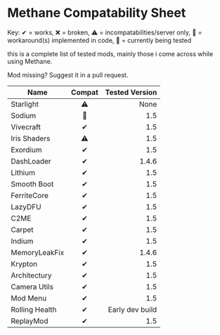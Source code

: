 # Methane Compatability Sheet
Key: ✔ = works, ❌ = broken, ⚠ = incompatabilities/server only, 🔧 = workaround(s) implemented in code, 🚧 = currently being tested

this is a complete list of tested mods, mainly those i come across while using Methane.

Mod missing? Suggest it in a pull request.

| Name | Compat | Tested Version |
|------|:------:|--------:|
Starlight|⚠|None
Sodium|🔧|1.5
Vivecraft|✔|1.5
Iris Shaders|⚠|1.5
Exordium|✔|1.5
DashLoader|✔|1.4.6
Lithium|✔|1.5
Smooth Boot|✔|1.5
FerriteCore|✔|1.5
LazyDFU|✔|1.5
C2ME|✔|1.5
Carpet|✔|1.5
Indium|✔|1.5
MemoryLeakFix|✔|1.4.6
Krypton|✔|1.5
Architectury|✔|1.5
Camera Utils|✔|1.5
Mod Menu|✔|1.5
Rolling Health|✔|Early dev build
ReplayMod|✔|1.5
